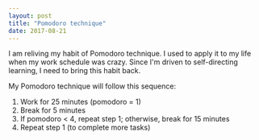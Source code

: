 ```yaml
---
layout: post
title: "Pomodoro technique"
date: 2017-08-21
---
```

I am reliving my habit of Pomodoro technique. I used to apply it to my life when my work schedule was crazy. Since I'm driven to self-directing learning, I need to bring this habit back. 

My Pomodoro technique will follow this sequence:
1. Work for 25 minutes (pomodoro = 1)
2. Break for 5 minutes
3. If pomodoro < 4, repeat step 1; otherwise, break for 15 minutes
4. Repeat step 1 (to complete more tasks)